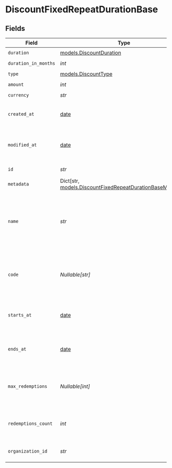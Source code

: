 # DiscountFixedRepeatDurationBase


## Fields

| Field                                                                                                             | Type                                                                                                              | Required                                                                                                          | Description                                                                                                       |
| ----------------------------------------------------------------------------------------------------------------- | ----------------------------------------------------------------------------------------------------------------- | ----------------------------------------------------------------------------------------------------------------- | ----------------------------------------------------------------------------------------------------------------- |
| `duration`                                                                                                        | [models.DiscountDuration](../models/discountduration.md)                                                          | :heavy_check_mark:                                                                                                | N/A                                                                                                               |
| `duration_in_months`                                                                                              | *int*                                                                                                             | :heavy_check_mark:                                                                                                | N/A                                                                                                               |
| `type`                                                                                                            | [models.DiscountType](../models/discounttype.md)                                                                  | :heavy_check_mark:                                                                                                | N/A                                                                                                               |
| `amount`                                                                                                          | *int*                                                                                                             | :heavy_check_mark:                                                                                                | N/A                                                                                                               |
| `currency`                                                                                                        | *str*                                                                                                             | :heavy_check_mark:                                                                                                | N/A                                                                                                               |
| `created_at`                                                                                                      | [date](https://docs.python.org/3/library/datetime.html#date-objects)                                              | :heavy_check_mark:                                                                                                | Creation timestamp of the object.                                                                                 |
| `modified_at`                                                                                                     | [date](https://docs.python.org/3/library/datetime.html#date-objects)                                              | :heavy_check_mark:                                                                                                | Last modification timestamp of the object.                                                                        |
| `id`                                                                                                              | *str*                                                                                                             | :heavy_check_mark:                                                                                                | The ID of the object.                                                                                             |
| `metadata`                                                                                                        | Dict[str, [models.DiscountFixedRepeatDurationBaseMetadata](../models/discountfixedrepeatdurationbasemetadata.md)] | :heavy_check_mark:                                                                                                | N/A                                                                                                               |
| `name`                                                                                                            | *str*                                                                                                             | :heavy_check_mark:                                                                                                | Name of the discount. Will be displayed to the customer when the discount is applied.                             |
| `code`                                                                                                            | *Nullable[str]*                                                                                                   | :heavy_check_mark:                                                                                                | Code customers can use to apply the discount during checkout.                                                     |
| `starts_at`                                                                                                       | [date](https://docs.python.org/3/library/datetime.html#date-objects)                                              | :heavy_check_mark:                                                                                                | Timestamp after which the discount is redeemable.                                                                 |
| `ends_at`                                                                                                         | [date](https://docs.python.org/3/library/datetime.html#date-objects)                                              | :heavy_check_mark:                                                                                                | Timestamp after which the discount is no longer redeemable.                                                       |
| `max_redemptions`                                                                                                 | *Nullable[int]*                                                                                                   | :heavy_check_mark:                                                                                                | Maximum number of times the discount can be redeemed.                                                             |
| `redemptions_count`                                                                                               | *int*                                                                                                             | :heavy_check_mark:                                                                                                | Number of times the discount has been redeemed.                                                                   |
| `organization_id`                                                                                                 | *str*                                                                                                             | :heavy_check_mark:                                                                                                | The organization ID.                                                                                              |